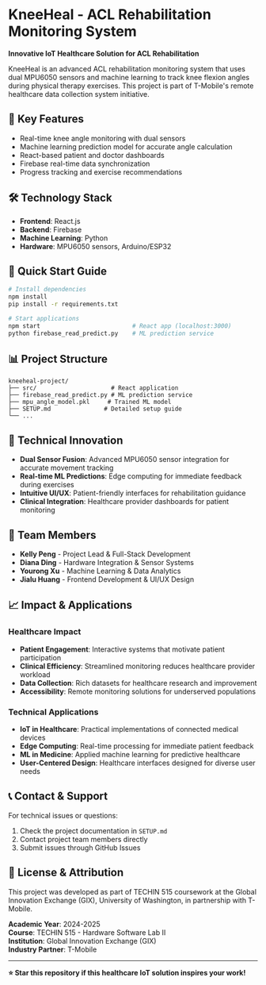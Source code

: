 # KneeHeal - ACL Rehabilitation Monitoring System

**Innovative IoT Healthcare Solution for ACL Rehabilitation**

KneeHeal is an advanced ACL rehabilitation monitoring system that uses dual MPU6050 sensors and machine learning to track knee flexion angles during physical therapy exercises. This project is part of T-Mobile's remote healthcare data collection system initiative.

## 🎯 Key Features

- Real-time knee angle monitoring with dual sensors
- Machine learning prediction model for accurate angle calculation
- React-based patient and doctor dashboards
- Firebase real-time data synchronization
- Progress tracking and exercise recommendations

## 🛠️ Technology Stack

- **Frontend**: React.js
- **Backend**: Firebase
- **Machine Learning**: Python
- **Hardware**: MPU6050 sensors, Arduino/ESP32

## 🚀 Quick Start Guide

```bash
# Install dependencies
npm install
pip install -r requirements.txt

# Start applications
npm start                          # React app (localhost:3000)
python firebase_read_predict.py    # ML prediction service
```

## 📊 Project Structure

```
kneeheal-project/
├── src/                     # React application
├── firebase_read_predict.py # ML prediction service
├── mpu_angle_model.pkl     # Trained ML model
├── SETUP.md               # Detailed setup guide
└── ...
```

## 🔬 Technical Innovation

- **Dual Sensor Fusion**: Advanced MPU6050 sensor integration for accurate movement tracking
- **Real-time ML Predictions**: Edge computing for immediate feedback during exercises
- **Intuitive UI/UX**: Patient-friendly interfaces for rehabilitation guidance
- **Clinical Integration**: Healthcare provider dashboards for patient monitoring

## 👥 Team Members

- **Kelly Peng** - Project Lead & Full-Stack Development
- **Diana Ding** - Hardware Integration & Sensor Systems
- **Yourong Xu** - Machine Learning & Data Analytics
- **Jialu Huang** - Frontend Development & UI/UX Design

## 📈 Impact & Applications

### Healthcare Impact
- **Patient Engagement**: Interactive systems that motivate patient participation
- **Clinical Efficiency**: Streamlined monitoring reduces healthcare provider workload
- **Data Collection**: Rich datasets for healthcare research and improvement
- **Accessibility**: Remote monitoring solutions for underserved populations

### Technical Applications
- **IoT in Healthcare**: Practical implementations of connected medical devices
- **Edge Computing**: Real-time processing for immediate patient feedback
- **ML in Medicine**: Applied machine learning for predictive healthcare
- **User-Centered Design**: Healthcare interfaces designed for diverse user needs

## 📞 Contact & Support

For technical issues or questions:
1. Check the project documentation in `SETUP.md`
2. Contact project team members directly
3. Submit issues through GitHub Issues

## 📄 License & Attribution

This project was developed as part of TECHIN 515 coursework at the Global Innovation Exchange (GIX), University of Washington, in partnership with T-Mobile.

**Academic Year**: 2024-2025  
**Course**: TECHIN 515 - Hardware Software Lab II  
**Institution**: Global Innovation Exchange (GIX)  
**Industry Partner**: T-Mobile

---

**⭐ Star this repository if this healthcare IoT solution inspires your work!**
